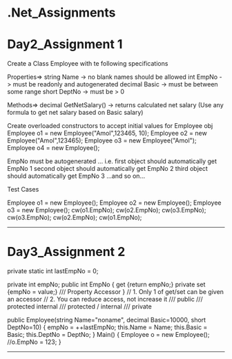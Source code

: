 # .Net_Assignments

# Day2_Assignment 1

Create a Class Employee with te following specifications

Properties=>
string Name -> no blank names should be allowed
int EmpNo -> must be readonly and autogenerated
decimal Basic -> must be between some range
short DeptNo -> must be > 0

Methods=>
decimal GetNetSalary() -> returns calculated net salary (Use any formula to get net salary based on Basic salary)


Create overloaded constructors to accept initial values for Employee obj
Employee o1 = new Employee("Amol",123465, 10);
Employee o2 = new Employee("Amol",123465);
Employee o3 = new Employee("Amol");
Employee o4 = new Employee();




EmpNo must be autogenerated ... i.e.
first object should automatically get EmpNo 1
second object should automatically get EmpNo 2
third object should automatically get EmpNo 3
...and so on...

Test Cases

Employee o1 = new Employee();
Employee o2 = new Employee();
Employee o3 = new Employee();
cw(o1.EmpNo);
cw(o2.EmpNo);
cw(o3.EmpNo);
cw(o3.EmpNo);
cw(o2.EmpNo);
cw(o1.EmpNo);


-------------------------------------------------------------------------------------------------

# Day3_Assignment 2

private static int lastEmpNo = 0;

private int empNo;
public int EmpNo
{
	get {return empNo;}
	private set {empNo = value;}   /// Property Accessor
}
// 1. Only 1 of get/set can be given an accessor
// 2. You can reduce access, not increase it
/// public
/// protected internal
/// protected / internal
/// private


public Employee(string Name="noname", decimal Basic=10000, short DeptNo=10)
{
	empNo = ++lastEmpNo;
	this.Name = Name;
	this.Basic = Basic;
	this.DeptNo = DeptNo;
}
Main()
{
	Employee o = new Employee();
	//o.EmpNo = 123;
}

--------------------------------------------------------